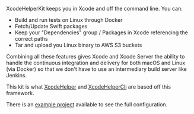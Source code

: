 XcodeHelperKit keeps you in Xcode and off the command line. You can:

* Build and run tests on Linux through Docker
* Fetch/Update Swift packages
* Keep your "Dependencies" group / Packages in Xcode referencing the correct paths
* Tar and upload you Linux binary to AWS S3 buckets

Combining all these features gives Xcode and Xcode Server the ability to handle the continuous integration and delivery for both macOS and Linux (via Docker) so that we don't have to use an intermediary build server like Jenkins.

This kit is what [XcodeHelper](https://github.com/saltzmanjoelh/XcodeHelper) and [XcodeHelperCli](https://github.com/saltzmanjoelh/XcodeHelperCli) are based off this framework.

There is an [example project](https://github.com/saltzmanjoelh/XcodeHelperExample) available to see the full configuration.

